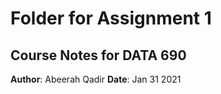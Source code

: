 # Folder for Assignment 1
## Course Notes for DATA 690
**Author**: Abeerah Qadir
**Date**: Jan 31 2021
